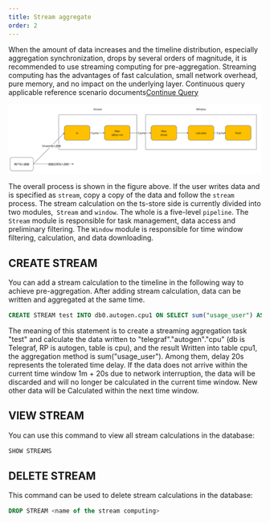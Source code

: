 ```yaml
---
title: Stream aggregate
order: 2
---
```


When the amount of data increases and the timeline distribution, especially aggregation synchronization, drops by several orders of magnitude, it is recommended to use streaming computing for pre-aggregation. Streaming computing has the advantages of fast calculation, small network overhead, pure memory, and no impact on the underlying layer. Continuous query applicable reference scenario documents[Continue Query](./continue_query.html)

![Stream computing demonstration diagram](../../../static/img/guide/features/stream_1.jpg)

The overall process is shown in the figure above. If the user writes data and is specified as ```stream```, copy a copy of the data and follow the ```stream``` process. The stream calculation on the ts-store side is currently divided into two modules,``` Stream``` and ```window```. The whole is a five-level ```pipeline```. The ```Stream``` module is responsible for task management, data access and preliminary filtering. The ```Window``` module is responsible for time window filtering, calculation, and data downloading.

## CREATE STREAM

You can add a stream calculation to the timeline in the following way to achieve pre-aggregation. After adding stream calculation, data can be written and aggregated at the same time.

``` sql
CREATE STREAM test INTO db0.autogen.cpu1 ON SELECT sum("usage_user") AS "sum_usage_user" FROM "telegraf"."autogen"."cpu" group by time(1m),"cpu","host" delay 20s
```
The meaning of this statement is to create a streaming aggregation task "test" and calculate the data written to "telegraf"."autogen"."cpu" (db is Telegraf, RP is autogen, table is cpu), and the result Written into table cpu1, the aggregation method is sum("usage_user"). Among them, delay 20s represents the tolerated time delay. If the data does not arrive within the current time window 1m + 20s due to network interruption, the data will be discarded and will no longer be calculated in the current time window. New other data will be Calculated within the next time window.

## VIEW STREAM

You can use this command to view all stream calculations in the database:

```sql
SHOW STREAMS
```

## DELETE STREAM

This command can be used to delete stream calculations in the database:
```sql
DROP STREAM <name of the stream computing>
```
